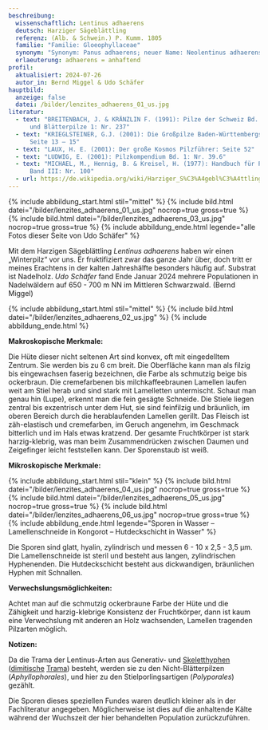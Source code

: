 ```yaml
---
beschreibung:
  wissenschaftlich: Lentinus adhaerens
  deutsch: Harziger Sägeblättling
  referenz: (Alb. & Schwein.) P. Kumm. 1805
  familie: "Familie: Gloeophyllaceae"
  synonym: "Synonym: Panus adhaerens; neuer Name: Neolentinus adhaerens"
  erlaeuterung: adhaerens = anhaftend
profil:
  aktualisiert: 2024-07-26
  autor_in: Bernd Miggel & Udo Schäfer
hauptbild:
  anzeige: false
  datei: /bilder/lenzites_adhaerens_01_us.jpg
literatur:
  - text: "BREITENBACH, J. & KRÄNZLIN F. (1991): Pilze der Schweiz Bd. 3, Röhrlinge
      und Blätterpilze 1: Nr. 237"
  - text: "KRIEGLSTEINER, G.J. (2001): Die Großpilze Baden-Württembergs, Band 3,
      Seite 13 – 15"
  - text: "LAUX, H. E. (2001): Der große Kosmos Pilzführer: Seite 52"
  - text: "LUDWIG, E. (2001): Pilzkompendium Bd. 1: Nr. 39.6"
  - text: "MICHAEL, M., Hennig, B. & Kreisel, H. (1977): Handbuch für Pilzfreunde
      Band III: Nr. 100"
  - url: https://de.wikipedia.org/wiki/Harziger_S%C3%A4gebl%C3%A4ttling
---
```

{% include abbildung_start.html stil="mittel" %}
{% include bild.html datei="/bilder/lenzites_adhaerens_01_us.jpg" nocrop=true gross=true %}
{% include bild.html datei="/bilder/lenzites_adhaerens_03_us.jpg" nocrop=true gross=true %}
{% include abbildung_ende.html legende="alle Fotos dieser Seite von Udo Schäfer" %}

Mit dem Harzigen Sägeblättling *Lentinus adhaerens* haben wir einen „Winterpilz“ vor uns. Er fruktifiziert zwar das ganze Jahr über, doch tritt er meines Erachtens in der kalten Jahreshälfte besonders häufig auf. Substrat ist Nadelholz. *Udo Schäfer* fand Ende Januar 2024 mehrere Populationen in Nadelwäldern auf 650 - 700 m NN im Mittleren Schwarzwald. (Bernd Miggel)

{% include abbildung_start.html stil="mittel" %}
{% include bild.html datei="/bilder/lenzites_adhaerens_02_us.jpg" %}
{% include abbildung_ende.html %}

**Makroskopische Merkmale:**

Die Hüte dieser nicht seltenen Art sind konvex, oft mit eingedelltem Zentrum. Sie werden bis zu 6 cm breit. Die Oberfläche kann man als filzig bis eingewachsen faserig bezeichnen, die Farbe als schmutzig beige bis ockerbraun. Die cremefarbenen bis milchkaffeebraunen Lamellen laufen weit am Stiel herab und sind stark mit Lamelletten untermischt. Schaut man genau hin (Lupe), erkennt man die fein gesägte Schneide. Die Stiele liegen zentral bis exzentrisch unter dem Hut, sie sind feinfilzig und bräunlich, im oberen Bereich durch die herablaufenden Lamellen gerillt. Das Fleisch ist zäh-elastisch und cremefarben, im Geruch angenehm, im Geschmack bitterlich und im Hals etwas kratzend. Der gesamte Fruchtkörper ist stark harzig-klebrig, was  man beim Zusammendrücken zwischen Daumen und Zeigefinger leicht feststellen kann. Der Sporenstaub ist weiß.

**Mikroskopische Merkmale:**

{% include abbildung_start.html stil="klein" %}
{% include bild.html datei="/bilder/lenzites_adhaerens_04_us.jpg" nocrop=true gross=true %}
{% include bild.html datei="/bilder/lenzites_adhaerens_05_us.jpg" nocrop=true gross=true %}
{% include bild.html datei="/bilder/lenzites_adhaerens_06_us.jpg" nocrop=true gross=true %}
{% include abbildung_ende.html legende="Sporen in Wasser – Lamellenschneide in Kongorot – Hutdeckschicht in Wasser" %}

Die Sporen sind glatt, hyalin, zylindrisch und messen 6 - 10 x 2,5 - 3,5 µm. Die Lamellenschneide ist steril und besteht aus langen, zylindrischen Hyphenenden. Die Hutdeckschicht besteht aus dickwandigen, bräunlichen Hyphen mit Schnallen.

**Verwechslungsmöglichkeiten:**

Achtet man auf die schmutzig ockerbraune Farbe der Hüte und die Zähigkeit und harzig-klebrige Konsistenz der Fruchtkörper, dann ist kaum eine Verwechslung mit anderen an Holz wachsenden, Lamellen tragenden Pilzarten möglich.

**Notizen:**

Da die Trama der Lentinus-Arten aus Generativ- und [Skeletthyphen](Skeletthyphen "Glossar") ([dimitische](dimitisch "Glossar") [Trama](Trama "Glossar")) besteht, werden sie zu den Nicht-Blätterpilzen (*Aphyllophorales*), und hier zu den Stielporlingsartigen (*Polyporales*) gezählt.

Die Sporen dieses speziellen Fundes waren deutlich kleiner als in der Fachliteratur angegeben. Möglicherweise ist dies auf die anhaltende Kälte während der Wuchszeit der hier behandelten Population zurückzuführen.